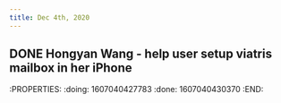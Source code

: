 ```yaml
---
title: Dec 4th, 2020
---
```


## DONE Hongyan Wang - help user setup viatris mailbox in her iPhone
:PROPERTIES:
:doing: 1607040427783
:done: 1607040430370
:END:
##
